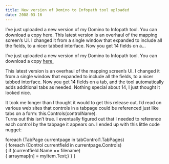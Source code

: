 ```yaml
---
title: New version of Domino to Infopath tool uploaded
date: 2008-03-16
---
```


I’ve just uploaded a new version of my Domino to Infopath tool. You can download a copy here. This latest version is an overhaul of the mapping screen’s UI. I changed it from a single window that expanded to include all the fields, to a nicer tabbed interface. Now you get 14 fields on a…


<!-- end -->

I’ve just uploaded a new version of my Domino to Infopath tool. You can download a copy [here.](https://code.msdn.microsoft.com/Release/ProjectReleases.aspx?ProjectName=CSVtoInfopathTool&ReleaseId=672)

This latest version is an overhaul of the mapping screen’s UI. I changed it from a single window that expanded to include all the fields, to a nicer tabbed interface. Now you get 14 fields on a tab, and the tool automatically adds additional tabs as needed. Nothing special about 14, I just thought it looked nice.

It took me longer than I thought it would to get this release out. I’d read on various web sites that controls in a tabpage could be referenced just like tabs on a form: this.Controls(controlName).  
Turns out this isn’t true. I eventually figured out that I needed to reference each control by the tabpage it appears on. I ended up with this little code nugget:

 foreach (TabPage currentpage in tabControl1.TabPages)  
 { foreach (Control currentfield in currentpage.Controls)  
 { if (currentfield.Name == filename)  
 { arraymap[n] = myItem.Text;} } }

